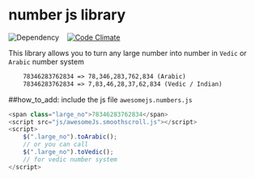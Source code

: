 number js library
===============================================

![Dependency](http://img.shields.io/badge/dependencies-jQuery-brightgreen.svg) &nbsp;&nbsp;	[![Code Climate](https://codeclimate.com/github/mebjas/awesomeJs.png)](https://codeclimate.com/github/mebjas/awesomeJs)

This library allows you to turn any large number into number in `Vedic` or `Arabic` number system
```html
	78346283762834 => 78,346,283,762,834 (Arabic)
	78346283762834 => 7,83,46,28,37,62,834 (Vedic / Indian)
```

##how_to_add: include the js file `awesomejs.numbers.js`
```js
<span class="large_no">78346283762834</span>
<script src="js/awesomeJs.smoothscroll.js"></script>
<script>
    $(".large_no").toArabic();
    // or you can call
    $(".large_no").toVedic();
    // for vedic number system
</script>
```
